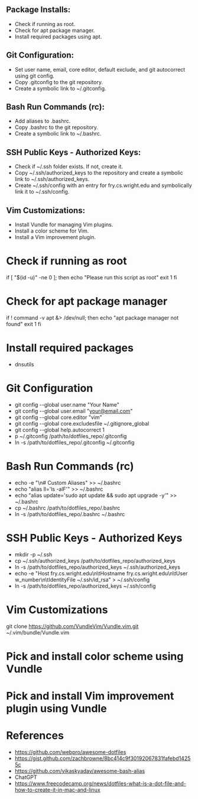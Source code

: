 

## Package Installs:

- Check if running as root.
- Check for apt package manager.
- Install required packages using apt.

## Git Configuration:

- Set user name, email, core editor, default exclude, and git autocorrect using git config.
- Copy .gitconfig to the git repository.
- Create a symbolic link to ~/.gitconfig.

## Bash Run Commands (rc):

- Add aliases to .bashrc.
- Copy .bashrc to the git repository.
- Create a symbolic link to ~/.bashrc.

## SSH Public Keys - Authorized Keys:

- Check if ~/.ssh folder exists. If not, create it.
- Copy ~/.ssh/authorized_keys to the repository and create a symbolic link to ~/.ssh/authorized_keys.
- Create ~/.ssh/config with an entry for fry.cs.wright.edu and symbolically link it to ~/.ssh/config.

## Vim Customizations:

- Install Vundle for managing Vim plugins.
- Install a color scheme for Vim.
- Install a Vim improvement plugin.
  
# Check if running as root
if [ "$(id -u)" -ne 0 ]; then
    echo "Please run this script as root"
    exit 1
fi

# Check for apt package manager
if ! command -v apt &> /dev/null; then
    echo "apt package manager not found"
    exit 1
fi

# Install required packages
- dnsutils


# Git Configuration
- git config --global user.name "Your Name"
- git config --global user.email "your@email.com"
- git config --global core.editor "vim"
- git config --global core.excludesfile ~/.gitignore_global
- git config --global help.autocorrect 1
- p ~/.gitconfig /path/to/dotfiles_repo/.gitconfig
- ln -s /path/to/dotfiles_repo/.gitconfig ~/.gitconfig

# Bash Run Commands (rc)
- echo -e "\n# Custom Aliases" >> ~/.bashrc
- echo "alias ll='ls -alF'" >> ~/.bashrc
- echo "alias update='sudo apt update && sudo apt upgrade -y'" >> ~/.bashrc
- cp ~/.bashrc /path/to/dotfiles_repo/.bashrc
- ln -s /path/to/dotfiles_repo/.bashrc ~/.bashrc

# SSH Public Keys - Authorized Keys
- mkdir -p ~/.ssh
- cp ~/.ssh/authorized_keys /path/to/dotfiles_repo/authorized_keys
- ln -s /path/to/dotfiles_repo/authorized_keys ~/.ssh/authorized_keys
- echo -e "Host fry.cs.wright.edu\n\tHostname fry.cs.wright.edu\n\tUser w_number\n\tIdentityFile ~/.ssh/id_rsa" > ~/.ssh/config
- ln -s /path/to/dotfiles_repo/authorized_keys ~/.ssh/config

# Vim Customizations
git clone https://github.com/VundleVim/Vundle.vim.git ~/.vim/bundle/Vundle.vim
# Pick and install color scheme using Vundle
# Pick and install Vim improvement plugin using Vundle

# References
- https://github.com/webpro/awesome-dotfiles
- https://gist.github.com/zachbrowne/8bc414c9f30192067831fafebd14255c
- https://github.com/vikaskyadav/awesome-bash-alias
- ChatGPT
- https://www.freecodecamp.org/news/dotfiles-what-is-a-dot-file-and-how-to-create-it-in-mac-and-linux
